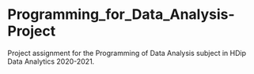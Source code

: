 # Programming_for_Data_Analysis-Project
Project assignment for the Programming of Data Analysis subject in HDip Data Analytics 2020-2021.
